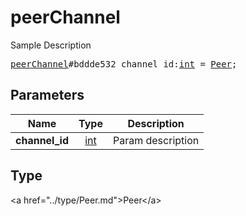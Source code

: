 # peerChannel

Sample Description

<pre>
<a href="../constructor/peerChannel.md">peerChannel</a>#bddde532 channel_id:<a href="../type/int.md">int</a> = <a href="../type/Peer.md">Peer</a>;
</pre>

## Parameters

| Name | Type | Description |
|------|:----:|-------------|
| **channel_id** | <a href="../type/int.md">int</a> | Param description |

## Type

&lt;a href=&#34;../type/Peer.md&#34;&gt;Peer&lt;/a&gt;
